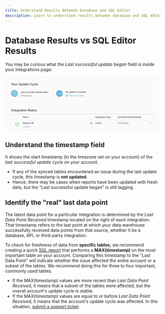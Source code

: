 ```yaml
---
title: Understand Results Between Database and SQL Editor
description: Learn to understand results between database and SQL editor.
---
```

# Database Results vs SQL Editor Results

You may be curious what the _Last successful update began_ field is inside your Integrations page:

![Last_successful_update.png](../../../assets/Last_successful_update.png)

## Understand the timestamp field

It shows the start timestamp (in the timezone set on your account) of the _last successful update cycle_ on your account.

-  If any of the synced tables encountered an issue during the last update cycle, this timestamp is **not updated**.
-  Hence, there may be cases when reports have been updated with fresh data, but the "Last successful update began" is still lagging.

## Identify the "real" last data point

The latest data point for a particular integration is determined by the _Last Data Point Received_ timestamp located on the right of each integration. That timestamp refers to the last point at which your data warehouse successfully received data points from that source, whether it be a database, API, or third-party integration.

To check for freshness of data from **specific tables**, we recommend creating a quick [SQL report](../../dev-reports/sql-rpt-bldr.md) that performs a **MAX(timestamp)** on the most important table on your account. Comparing this timestamp to the "Last Data Point" will indicate whether the issue affected the entire account or a subset of the tables. We recommend doing this for three to four important, commonly used tables.

-  If the MAX(timestamp) values are more recent than _Last Data Point Received_, it means that a subset of the tables were affected, but the overall account's update cycle is stable.
-  If the MAX(timestamp) values are equal to or before _Last Data Point Received_, it means that the account's update cycle was affected. In this situation, [submit a support ticket](https://support.magento.com/hc/en-us/articles/360019088251).

